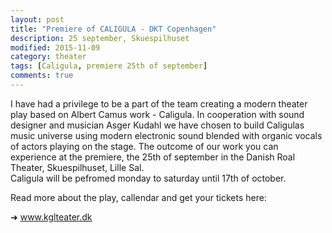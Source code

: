```yaml
---
layout: post
title: "Premiere of CALIGULA - DKT Copenhagen"
description: 25 september, Skuespilhuset
modified: 2015-11-09
category: theater
tags: [Caligula, premiere 25th of september]
comments: true
---
```

I have had a privilege to be a part of the team creating a modern theater play based on Albert Camus work - Caligula. In cooperation with sound designer and musician Asger Kudahl we have chosen to build Caligulas music universe using modern electronic sound blended with organic vocals of actors playing on the stage. The outcome of our work you can experience at the premiere, the 25th of september in the Danish Roal Theater, Skuespilhuset, Lille Sal.<br>
Caligula will be pefromed monday to saturday until 17th of october.

Read more about the play, callendar and get your tickets here:

➜ <a href="https://kglteater.dk/det-sker/sason-2015-2016/skuespil/caligula/">www.kglteater.dk</a>






